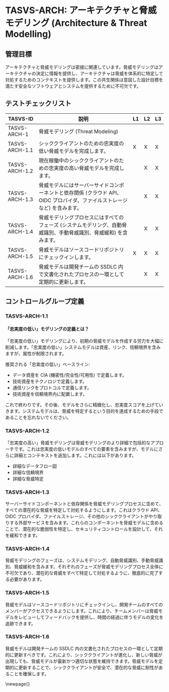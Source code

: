 # TASVS-ARCH: アーキテクチャと脅威モデリング (Architecture & Threat Modelling)

## 管理目標

アーキテクチャと脅威モデリングは密接に関連しています。脅威モデリングはアーキテクチャの決定に情報を提供し、アーキテクチャは脅威を体系的に特定して対処するためのコンテキストを提供します。この共生関係は意図した設計目標を満たす安全なソフトウェアとシステムを提供するために不可欠です。


## テストチェックリスト

| TASVS-ID       | 説明                                                                                                                                        | L1 | L2 | L3 |
| ---- | ------------- | - | - | - |
| TASVS-ARCH-1   | 脅威モデリング (Threat Modeling)                                                                                                            |    |    |    |
| TASVS-ARCH-1.1 | シッククライアントのための忠実度の低い脅威モデルを完成します。                                                                              | X  | X  | X  |
| TASVS-ARCH-1.2 | 現在稼働中のシッククライアントのための忠実度の高い脅威モデルを完成します。                                                                  |    | X  | X  |
| TASVS-ARCH-1.3 | 脅威モデルにはサーバーサイドコンポーネントと依存関係 (クラウド API、OIDC プロバイダ、ファイルストレージなど) を含みます。                   |    | X  | X  |
| TASVS-ARCH-1.4 | 脅威モデリングプロセスにはすべてのフェーズ (システムモデリング、自動脅威識別、手動脅威識別、脅威緩和) を含みます。                          |    | X  | X  |
| TASVS-ARCH-1.5 | 脅威モデルはソースコードリポジトリにチェックインします。                                                                                    | X  | X  | X  |
| TASVS-ARCH-1.6 | 脅威モデルは開発チームの SSDLC 内で文書化されたプロセスの一環として定期的に更新します。                                                     |    | X  | X  |

## コントロールグループ定義

### TASVS-ARCH-1.1

#### 「忠実度の低い」モデリングの定義とは？

「忠実度の低い」モデリングにより、初期の脅威モデルを作成する労力を大幅に削減します。「忠実度の低い」システムモデルは資産、リンク、信頼境界を含みますが、属性が制限されます。

推奨される「忠実度の低い」ベースライン:
- データ資産を CIA (機密性/完全性/可用性) で定義します。
- 技術資産をテクノロジで定義します。
- 通信リンクをプロトコルで定義します。
- 技術資産を信頼境界内に配置します。

これで終わりです。その後、モデルをさらに精緻化し、忠実度スコアを上げていきます。システムモデルは、脅威を特定するという目的を達成するための手段であることを忘れないでください。

### TASVS-ARCH-1.2

「忠実度の高い」脅威モデリングは脅威モデリングのより詳細で包括的なアプローチです。これは忠実度の低いモデルのすべての要素を含みますが、モデルにさらに詳細とコンテキストを追加します。これには以下があります。

- 詳細なデータフロー図
- 詳細な信頼境界
- 詳細な脅威特定

### TASVS-ARCH-1.3

サーバーサイドコンポーネントと依存関係を脅威モデリングプロセスに含めて、すべての潜在的な脅威を特定して対処するようにします。これはクラウド API、OIDC プロバイダ、ファイルストレージ、その他のシッククライアントがやり取りする外部サービスを含みます。これらのコンポーネントを脅威モデルに含めることで、潜在的な脆弱性を特定し、セキュリティコントロールを設計して、それを緩和できます。

### TASVS-ARCH-1.4

脅威モデリングのフェーズは、システムモデリング、自動脅威識別、手動脅威識別、脅威緩和を含みます。それぞれのフェーズが脅威モデリングプロセス全体に不可欠であり、潜在的な脅威をすべて特定して対処するように、徹底的に完了する必要があります。

### TASVS-ARCH-1.5

脅威モデルはソースコードリポジトリにチェックインし、開発チームのすべてのメンバーがアクセスできるようにします。これにより、チームメンバーは脅威モデルをレビューしてフィードバックを提供し、時間の経過に伴うモデルの変化を追跡できます。


### TASVS-ARCH-1.6

脅威モデルは開発チームの SSDLC 内の文書化されたプロセスの一環として定期的に更新すべきです。これにより、シッククライアントが進化し、新しい脅威が出現しても、脅威モデルが最新かつ適切な状態を維持できます。脅威モデルを定期的に更新することで、シッククライアントが安全で、潜在的な脅威に耐性があることを確保します。


\newpage{}

